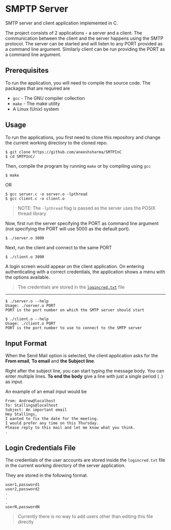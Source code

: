 # SMPTP Server
SMTP server and client application implemented in C.

The project consists of 2 applications - a server and a client. The communication between the client and the server happens using the SMTP protocol. The server can be started and will listen to any PORT provided as a command line argument. Similarly client can be run providing the PORT as a command line argument.

## Prerequisites
To run the application, you will need to compile the source code. The packages that are required are
- `gcc` - The GNU compiler collection
- `make` - The make utility
- A Linux (Unix) system

## Usage

To run the applications, you first need to clone this repository and change the current working directory to the cloned repo.

```
$ git clone https://github.com/aneeshsharma/SMTPInC
$ cd SMTPInC/
```

Then, compile the program by running `make` or by compiling using `gcc`

```
$ make
```
OR
```
$ gcc server.c -o server.o -lpthread
$ gcc client.c -o client.o
```
> NOTE: The `-lpthread` flag is passed as the server uses the POSIX thread library

Now, first run the server specifying the PORT as command line argument (not specifying the PORT will use 5000 as the default port).

```
$ ./server.o 3000
```

Next, run the client and connect to the same PORT
```
$ ./client.o 3000
```

A login screen would appear on the client application. On entering authenticating with a correct credentials, the application shows a menu with the options available.
> The credentials are stored in the [`logincred.txt`](#login-credentials-file) file

---
```
$ ./server.o --help
Usage: ./server.o PORT
PORT is the port number on which the SMTP server should start
```

```
$ ./client.o --help
Usage: ./client.o PORT
PORT is the port number to use to connect to the SMTP server
```

## Input Format

When the Send Mail option is selected, the client application asks for the **From email**, **To email** and **the Subject line**.

Right after the subject line, you can start typing the message body. You can enter multiple lines. **To end the body** give a line with just a single period (`.`) as input.

An example of an email input would be
```
From: Andrew@localhost
To: Stallings@localhost
Subject: An important email
Hey Stallings,
I wanted to fix the date for the meeting.
I would prefer any time on this Thursday.
Please reply to this mail and let me know what you think.
. 
```

## Login Credentials File

The credentials of the user accounts are stored inside the `logincred.txt` file in the current working directory of the server application.

They are stored in the following format.

```
user1,password1
user2,password2
.
.
.
userN,passwordN
```
> Currently there is no way to add users other than editing this file directly